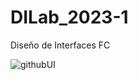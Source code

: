 # DILab_2023-1
Diseño de Interfaces FC

![githubUI](https://user-images.githubusercontent.com/30502834/197930302-46b8bed1-35ed-4c6a-accf-711e0d4c2eb4.png)
